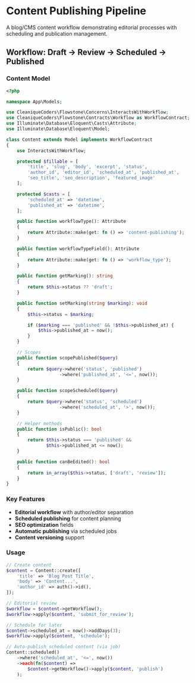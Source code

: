# Content Publishing Pipeline

A blog/CMS content workflow demonstrating editorial processes with scheduling and publication management.

## Workflow: Draft → Review → Scheduled → Published

### Content Model

```php
<?php

namespace App\Models;

use CleaniqueCoders\Flowstone\Concerns\InteractsWithWorkflow;
use CleaniqueCoders\Flowstone\Contracts\Workflow as WorkflowContract;
use Illuminate\Database\Eloquent\Casts\Attribute;
use Illuminate\Database\Eloquent\Model;

class Content extends Model implements WorkflowContract
{
    use InteractsWithWorkflow;

    protected $fillable = [
        'title', 'slug', 'body', 'excerpt', 'status',
        'author_id', 'editor_id', 'scheduled_at', 'published_at',
        'seo_title', 'seo_description', 'featured_image'
    ];

    protected $casts = [
        'scheduled_at' => 'datetime',
        'published_at' => 'datetime',
    ];

    public function workflowType(): Attribute
    {
        return Attribute::make(get: fn () => 'content-publishing');
    }

    public function workflowTypeField(): Attribute
    {
        return Attribute::make(get: fn () => 'workflow_type');
    }

    public function getMarking(): string
    {
        return $this->status ?? 'draft';
    }

    public function setMarking(string $marking): void
    {
        $this->status = $marking;

        if ($marking === 'published' && !$this->published_at) {
            $this->published_at = now();
        }
    }

    // Scopes
    public function scopePublished($query)
    {
        return $query->where('status', 'published')
                    ->where('published_at', '<=', now());
    }

    public function scopeScheduled($query)
    {
        return $query->where('status', 'scheduled')
                    ->where('scheduled_at', '>', now());
    }

    // Helper methods
    public function isPublic(): bool
    {
        return $this->status === 'published' &&
               $this->published_at <= now();
    }

    public function canBeEdited(): bool
    {
        return in_array($this->status, ['draft', 'review']);
    }
}
```

### Key Features

- **Editorial workflow** with author/editor separation
- **Scheduled publishing** for content planning
- **SEO optimization** fields
- **Automatic publishing** via scheduled jobs
- **Content versioning** support

### Usage

```php
// Create content
$content = Content::create([
    'title' => 'Blog Post Title',
    'body' => 'Content...',
    'author_id' => auth()->id(),
]);

// Editorial review
$workflow = $content->getWorkflow();
$workflow->apply($content, 'submit_for_review');

// Schedule for later
$content->scheduled_at = now()->addDays(3);
$workflow->apply($content, 'schedule');

// Auto-publish scheduled content (via job)
Content::scheduled()
    ->where('scheduled_at', '<=', now())
    ->each(fn($content) =>
        $content->getWorkflow()->apply($content, 'publish')
    );
```
